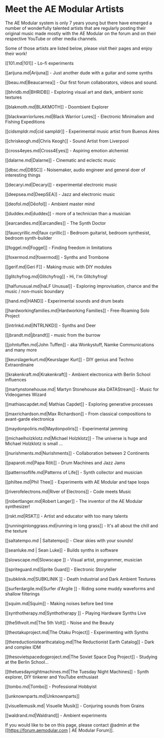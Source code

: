 # Meet the AE Modular Artists

The AE Modular system is only 7 years young but there have emerged a number of wonderfully talented artists that are regularly posting their original music made mostly with the AE Modular on the forum and on their respective YouTube or other media channels. 

Some of those artists are listed below, please visit their pages and enjoy their work!

[[101.md|101]] - Lo-fi experiments

[[arijuna.md|Arijuna]] - Just another dude with a guitar and some synths

[[beau.md|Beaucarnea]] - Our first forum collaborators, videos and sound.

[[bhridb.md|BHRIDB]] - Exploring visual art and dark, ambient sonic textures

[[blakmoth.md|BLAKMOTH]] - Doombient Explorer

[[blackwarriorlures.md|Black Warrior Lures]] - Electronic Minimalism and Fishing Expeditions

[[cidsmpldr.md|cid sampldr]] - Experimental music artist from Buenos Aires

[[chriskeogh.md|Chris Keogh]] - Sound Artist from Liverpool

[[cross4eyes.md|Cross4Eyes]] - Aspiring emotion alchemist

[[dalarne.md|Dalarne]] - Cinematic and eclectic music

[[dbsc.md|DBSC]] - Noisemaker, audio engineer and general doer of interesting things

[[decaryi.md|Decaryi]] - experimental electronic music

[[deepsea.md|DeepSEA]] - Jazz and electronic music

[[deofol.md|Dēofol]] - Ambient master mind

[[duddex.md|duddex]] - more of a technician than a musician

[[earcandles.md|Earcandles]] - The Synth Doctor

[[fauxcyrillic.md|faux cyrillic]] - Bedroom guitarist, bedroom synthesist, bedroom synth-builder

[[foggel.md|Foggel]] - Finding freedom in limitations

[[foxermod.md|foxermod]] - Synths and Trombone

[[gerif.md|Geri F]] - Making music with DIY modules

[[glitchyfrog.md|Glitchyfrog]] - Hi, I'm Glitchyfrog!

[[halfunusual.md|haLF Unusual]] - Exploring improvisation, chance and the music / non-music boundary

[[hand.md|HAND]] - Experimental sounds and drum beats

[[hardworkingfamilies.md|Hardworking Families]] - Free-Roaming Solo Project

[[intrlnkd.md|INTRLNKD]] - Synths and Deer

[[jbrandt.md|jbrandt]] - music from the burrow

[[johntuffen.md|John Tuffen]] - aka Wonkystuff, Namke Communications and many more

[[keurslagerkurt.md|Keurslager Kurt]] - DIY genius and Techno Extraordinaire

[[krakenkraft.md|Krakenkraft]] - Ambient electronica with Berlin School influences

[[martynstonehouse.md| Martyn Stonehouse aka DATAStream]] - Music for Videogames Wizard

[[mathiascapdet.md| Mathias Capdet]] - Exploring generative processes

[[maxrichardson.md|Max Richardson]] - From classical compositions to avant-garde electronica

[[maydonpoliris.md|Maydonpoliris]] - Experimental jamming

[[michaelholzklotz.md|Michael Holzklotz]] - The universe is huge and Michael Holzklotz is small ...

[[nurishments.md|Nurishments]] - Collaboration between 2 Continents

[[paparoti.md|Papa Rôti]] - Drum Machines and Jazz Jams

[[patternsoflife.md|Patterns of Life]] - Synth collector and musician

[[philtee.md|Phil Thee]] - Experiments with AE Modular and tape loops

[[riverofelectrons.md|River of Electrons]] - Code meets Music

[[robertlanger.md|Robert Langer]] - The inventor of the AE Modular synthesizer!

[[rskt.md|RSKT]] - Artist and educator with too many talents

[[runninginlonggrass.md|running in long grass]] - It's all about the chill and the texture

[[saltatempo.md | Saltatempo]] - Clear skies with your sounds!

[[seanluke.md | Sean Luke]] - Builds synths in software

[[slowscape.md|Slowscape ]] - Visual artist, programmer, musician

[[spriteguard.md|Sprite Guard]] - Electronic Storyteller

[[subklinik.md|SUBKLINIK ]] - Death Industrial and Dark Ambient Textures

[[surferdargile.md|Surfer d'Argile ]] -  Riding some muddy waveforms and shallow filterings

[[squim.md|Squim]] - Making noises before bed time

[[synthotherapy.md|Synthotherapy ]] - Playing Hardware Synths Live

[[the5thvolt.md|The 5th Volt]] - Noise and the Beauty

[[theotakuproject.md|The Otaku Project]] - Experimenting with Synths

[[thereductionistearthcatalog.md|The Reductionist Earth Catalog]] - Dark and complex IDM

[[thesovietspacedogproject.md|The Soviet Space Dog Project]] - Studying at the Berlin School…

[[thetuesdaynightmachines.md|The Tuesday Night Machines]] - Synth explorer, DIY tinkerer and YouTube enthusiast

[[tombo.md|Tombo]] - Professional Hobbyist

[[unknownparts.md|Unknownparts]]

[[visuellemusik.md| Visuelle Musik]] - Conjuring sounds from Grains

[[waldrand.md|Waldrand]] - Ambient experiments


If you would like to be on this page, please contact @admin at the [[https://forum.aemodular.com | AE Modular Forum]].